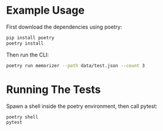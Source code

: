 # Example Usage

First download the dependencies using poetry:

```sh
pip install poetry
poetry install
```

Then run the CLI:

```sh
poetry run memorizer --path data/test.json --count 3
```

# Running The Tests

Spawn a shell inside the poetry environment, then call pytest:

```sh
poetry shell
pytest
```
